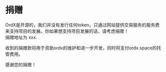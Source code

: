 捐赠
====


OrdX是开源的，我们并没有发行任何token，只通过网站提供交易服务的服务费来支持项目的发展。你如果想支持项目发展的话，请考虑捐赠！  
捐赠地址为 xxx.

收到的捐赠款将用于资助ordx的维护和进一步开发，同时将支付ordx.space的托管费用。  

感谢您的捐赠！
